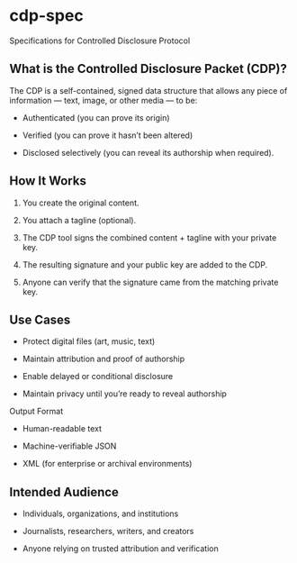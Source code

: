 # cdp-spec
Specifications for Controlled Disclosure Protocol

## What is the Controlled Disclosure Packet (CDP)?
The CDP is a self-contained, signed data structure that allows any piece of information — text, image, or other media — to be:

- Authenticated (you can prove its origin)

- Verified (you can prove it hasn’t been altered)

- Disclosed selectively (you can reveal its authorship when required).

## How It Works
1. You create the original content.

2. You attach a tagline (optional).

3. The CDP tool signs the combined content + tagline with your private key.

4. The resulting signature and your public key are added to the CDP.

5. Anyone can verify that the signature came from the matching private key.

## Use Cases
- Protect digital files (art, music, text)

- Maintain attribution and proof of authorship

- Enable delayed or conditional disclosure

- Maintain privacy until you’re ready to reveal authorship

Output Format
- Human-readable text

- Machine-verifiable JSON

- XML (for enterprise or archival environments)

## Intended Audience
- Individuals, organizations, and institutions

- Journalists, researchers, writers, and creators

- Anyone relying on trusted attribution and verification


